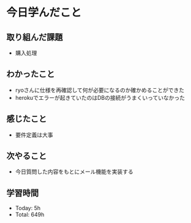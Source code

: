 # 今日学んだこと
## 取り組んだ課題
- 購入処理
## わかったこと
- ryoさんに仕様を再確認して何が必要になるのか確かめることができた
- herokuでエラーが起きていたのはDBの接続がうまくいっていなかった
## 感じたこと
- 要件定義は大事
## 次やること
- 今日質問した内容をもとにメール機能を実装する
## 学習時間
- Today: 5h
- Total: 649h